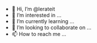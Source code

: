 - 👋 Hi, I’m @lerateit
- 👀 I’m interested in ...
- 🌱 I’m currently learning ...
- 💞️ I’m looking to collaborate on ...
- 📫 How to reach me ...

<!---
lerateit/lerateit is a ✨ special ✨ repository because its `README.md` (this file) appears on your GitHub profile.
You can click the Preview link to take a look at your changes.
--->
